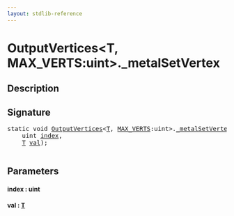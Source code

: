 ```yaml
---
layout: stdlib-reference
---
```


# OutputVertices\<T, MAX\_VERTS:uint\>\.\_metalSetVertex

## Description





## Signature 

<pre>
<span class='code_keyword'>static</span> <span class="code_keyword">void</span> <a href="index.html" class="code_type">OutputVertices</a>&lt;<a href="index.html#typeparam-T" class="code_type">T</a>, <a href="index.html#decl-MAX_VERTS" class="code_var">MAX_VERTS</a>:<span class="code_keyword">uint</span>&gt;.<a href="0metalsetvertex-069.html">_metalSetVertex</a>(
    <span class="code_keyword">uint</span> <a href="0metalsetvertex-069.html#decl-index" class="code_param">index</a>,
    <a href="index.html#typeparam-T" class="code_type">T</a> <a href="0metalsetvertex-069.html#decl-val" class="code_param">val</a>);

</pre>

## Parameters

####  <a id="decl-index"></a>index  : uint
####  <a id="decl-val"></a>val  : [T](index#typeparam-T)

